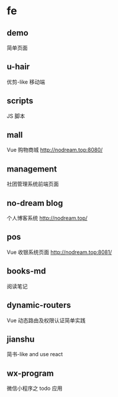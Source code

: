 <!--
 * @Description:
 * @Author: Pokkio
 * @Date: 2021-02-17 22:59:42
 * @LastEditTime: 2021-02-24 22:56:13
 * @LastEditors: Pokkio
-->

# fe

## demo

简单页面

## u-hair

优剪-like 移动端

## scripts

JS 脚本

## mall

Vue 购物商城
http://nodream.top:8080/

## management

社团管理系统前端页面

## no-dream blog

个人博客系统
http://nodream.top/

## pos

Vue 收银系统页面
http://nodream.top:8081/

## books-md

阅读笔记

## dynamic-routers

Vue 动态路由及权限认证简单实践

## jianshu

简书-like and use react

## wx-program

微信小程序之 todo 应用
